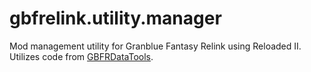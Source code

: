 # gbfrelink.utility.manager
Mod management utility for Granblue Fantasy Relink using Reloaded II. Utilizes code from [GBFRDataTools](https://github.com/Nenkai/GBFRDataTools).
